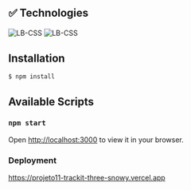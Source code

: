 


## :white_check_mark: Technologies
<img align="center" alt="LB-CSS"   src="https://img.shields.io/badge/React-20232A?style=for-the-badge&logo=react&logoColor=61DAFB" />
<img align="center" alt="LB-CSS"   src="https://img.shields.io/badge/styled--components-DB7093?style=for-the-badge&logo=styled-components&logoColor=white" /> 

## Installation

```bash
$ npm install
```
## Available Scripts
### `npm start`

Open [http://localhost:3000](http://localhost:3000) to view it in your browser.



### Deployment

https://projeto11-trackit-three-snowy.vercel.app


